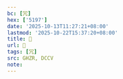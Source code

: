 ```yaml
---
bc: [冗]
hex: ['5197']
date: '2025-10-13T11:27:21+08:00'
lastmod: '2025-10-22T15:37:20+08:00'
title: 󰗉
url: 󰗉
tags: [冗]
src: GHZR, DCCV
note:
---
```

